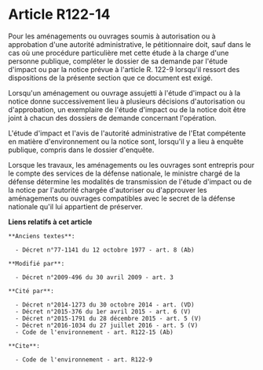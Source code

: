 # Article R122-14

Pour les aménagements ou ouvrages soumis à autorisation ou à approbation d'une autorité administrative, le pétitionnaire
doit, sauf dans le cas où une procédure particulière met cette étude à la charge d'une personne publique, compléter le
dossier de sa demande par l'étude d'impact ou par la notice prévue à l'article R. 122-9 lorsqu'il ressort des dispositions de
la présente section que ce document est exigé. 

Lorsqu'un aménagement ou ouvrage assujetti à l'étude d'impact ou à la notice donne successivement lieu à plusieurs décisions
d'autorisation ou d'approbation, un exemplaire de l'étude d'impact ou de la notice doit être joint à chacun des dossiers de
demande concernant l'opération.

L'étude d'impact et l'avis de l'autorité administrative de l'Etat compétente en matière d'environnement ou la notice sont,
lorsqu'il y a lieu à enquête publique, compris dans le dossier d'enquête. 

Lorsque les travaux, les aménagements ou les ouvrages sont entrepris pour le compte des services de la défense nationale, le
ministre chargé de la défense détermine les modalités de transmission de l'étude d'impact ou de la notice par l'autorité
chargée d'autoriser ou d'approuver les aménagements ou ouvrages compatibles avec le secret de la défense nationale qu'il lui
appartient de préserver.

**Liens relatifs à cet article**

	**Anciens textes**:

	  - Décret n°77-1141 du 12 octobre 1977 - art. 8 (Ab)

	**Modifié par**:

	  - Décret n°2009-496 du 30 avril 2009 - art. 3

	**Cité par**:

	  - Décret n°2014-1273 du 30 octobre 2014 - art. (VD)
	  - Décret n°2015-376 du 1er avril 2015 - art. 6 (V)
	  - Décret n°2015-1791 du 28 décembre 2015 - art. 5 (V)
	  - Décret n°2016-1034 du 27 juillet 2016 - art. 5 (V)
	  - Code de l'environnement - art. R122-15 (Ab)

	**Cite**:

	  - Code de l'environnement - art. R122-9
